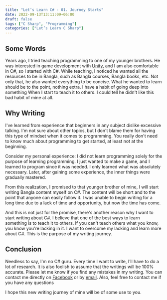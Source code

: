 ```yaml
---
title: "Let’s Learn C# - 01. Journey Starts"
date: 2022-09-13T13:11:09+06:00
draft: false
tags: ["C Sharp", "Programming"]
categories: ["Let’s Learn C Sharp"]
---
```


## Some Words

Years ago, I tried teaching programming to one of my younger brothers. He was interested in game development with [Unity](https://unity.com/), and I am also comfortable in C#, so I started with C#. While teaching, I noticed he wanted all the resources to be in Bangla, such as Bangla courses, Bangla books, etc. Not only that, he also wanted everything to be concise. What he wanted to learn should be to the point, nothing extra. I have a habit of going deep into something When I start to teach it to others. I could tell he didn't like this bad habit of mine at all.

## Why Writing

I've learned from experience that beginners in any subject dislike excessive talking. I'm not sure about other topics, but I don't blame them for having this type of mindset when it comes to programming. You really don't need to know much about programming to get started, at least not at the beginning.

Consider my personal experience: I did not learn programming solely for the purpose of learning programming. I just wanted to make a game, and I learned to program since it was needed. I only learned what was absolutely necessary. Later, after gaining some experience, the inner things were gradually mastered.

From this realization, I promised to that younger brother of mine, I will start writing Bangla content myself on C#. The content will be short and to the point that anyone can easily follow it. I was unable to begin writing for a long time due to a lack of time and opportunity, but now the time has come.

And this is not just for the promise, there's another reason why I want to start writing about C#. I believe that one of the best ways to learn something is to teach it to others. If you can't teach others what you know, you know you're lacking in it. I want to overcome my lacking and learn more about C#. This is the purpose of my writing journey.

## Conclusion

Needless to say, I'm no C# guru. Every time I want to write, I’ll have to do a lot of research. It is also foolish to assume that the writings will be 100% accurate. Please let me know if you find any mistakes in my writing. You can contact me directly on [Facebook](https://facebook.com/showmik1) or by [email](mailto:intisarbnaim@gmail.com). Also, feel free to contact me if you have any questions

I hope this new writing journey of mine will be of some use to you.